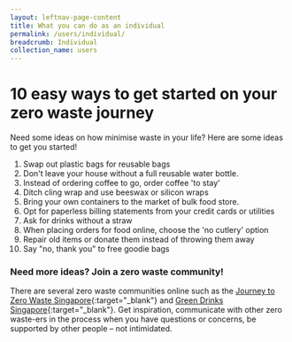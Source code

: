 ```yaml
---
layout: leftnav-page-content
title: What you can do as an individual
permalink: /users/individual/
breadcrumb: Individual
collection_name: users
---
```


# 10 easy ways to get started on your zero waste journey

Need some ideas on how minimise waste in your life? Here are some ideas to get you started! 


1. Swap out plastic bags for reusable bags
2. Don't leave your house without a full reusable water bottle.
3. Instead of ordering coffee to go, order coffee 'to stay'
4. Ditch cling wrap and use beeswax or silicon wraps
5. Bring your own containers to the market of bulk food store. 
6. Opt for paperless billing statements from your credit cards or utilities
7. Ask for drinks without a straw
8. When placing orders for food online, choose the 'no cutlery' option
9. Repair old items or donate them instead of throwing them away
10. Say "no, thank you" to free goodie bags 




### Need more ideas? Join a zero waste community! 
There are several zero waste communities online such as the [Journey to Zero Waste Singapore](https://www.facebook.com/groups/ZeroWasteJourneySg/){:target="_blank"} and [Green Drinks Singapore](https://www.facebook.com/groups/greendrinkssingapore/){:target="_blank"}. Get inspiration, communicate with other zero waste-ers in the process when you have questions or concerns, be supported by other people – not intimidated.

